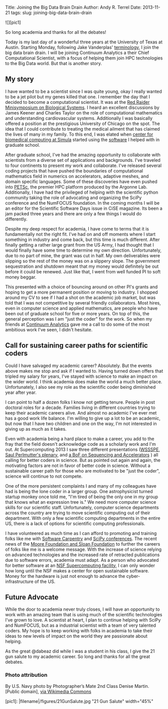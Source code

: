 Title: Joining the Big Data Brain Drain
Author: Andy R. Terrel
Date: 2013-11-21
tags: 
slug: joining-big-data-brain-drain


![][pic1]

So long academia and thanks for all the debates!  

Today is my last day of a wonderful three years at the University of Texas at
Austin. Starting Monday, following Jake Vanderplas'
[terminology](http://jakevdp.github.io/blog/2013/10/26/big-data-brain-drain/),
I join the big data brain drain.  I will be joining Continuum Analytics a their
Chief Computational Scientist, with a focus of helping them join HPC
technologies to the Big Data world.  But that is another story.

## My story

I have wanted to be a scientist since I was quite young, okay I really wanted
to be a jet pilot but my genes killed that one. I remember the day that I
decided to become a computational scientist.  It was at the
[Red Raider Minisymposium on Biological Systems](http://www.math.ttu.edu/Department/Calendar/Conferences/redraider/rr2003/red03.html).
I heard an excellent discussions by James Keener and Charles Taylor on the role
of computational mathematics and understanding cardiovascular
systems. Additionally I was basically offered a position at the prestigious
University of Chicago on the spot.  The idea that I could contribute to
treating the medical ailment that has claimed the lives of many in my family.
To this end, I was elated when
[center for biomedical computing at Simula](http://cbc.simula.no/pub/) started
using the [software](http://fenicsproject.org/) I helped with in graduate
school.

After graduate school, I've had the amazing opportunity to collaborate with
scientists from a diverse set of applications and backgrounds. I've traveled to
four continents to present my work and collaborate.  I've released several
coding projects that have pushed the boundaries of computational mathematics
field in numerics on accelerators, adaptive meshes, and domain specific
languages.  Some of these discoveries have even pushed into
[PETSc](http://www.mcs.anl.gov/petsc/), the premier HPC platform produced by
the Argonne Lab.  Additionally, I have had the privileged of helping with the
scientific python community taking the role of advocating and organizing the
SciPy conference and the NumFOCUS foundation.  In the coming months I will be
an editor for the Scientific Software Days issue in CiSE magazine.  Its been a
jam packed three years and there are only a few things I would do differently.

Despite my deep respect for academia, I have come to terms that it is
fundamentally not the right fit. I've had on and off moments where I start
something in industry and come back, but this time is much different. After
finally getting a rather large grant from the US Army, I had thought that I
would finally have some time to determine my own direction.  Unfortunately, due
to no part of mine, the grant was cut in half. My own deliverables were
slipping so the rest of the money was on a slippery slope. The government
sequestration and shutdown meant that my money would definitely be out before
it could be renewed.  Just like that, I went from well funded PI to soft
money beggar.  

This presented with a choice of bouncing around on other PI's grants and hoping to get
a more permanent position or moving to industry.  I shopped around my CV to
see if I had a shot on the academic job market, but was told that I was
not competitive by several friendly collaborators.  Most hires, even in
computer science and applied mathematics, are people who have been out of
graduate school for five or more years. On top of this, the general perception
was I am "just the coder" for the work.  So when my friends at [Continuum
Analytics](http://continuum.io) gave me a call to do some of the most ambitious work I've seen, I
didn't hesitate.

## Call for sustaining career paths for scientific coders

Could I have salvaged my academic career? Absolutely.  But the events above
makes me stop and ask if I wanted to.  Having turned down offers that tripled my
salary for years, I've stayed with science to make an impact on the wider
world.  I think academia does make the world a much better place.
Unfortunately, I also see my role as the scientific coder being diminished year
after year.

I can point to half a dozen folks I know not getting tenure.  People in post
doctoral roles for a decade. Families living in different countries trying to
keep their academic careers alive. And almost no academic I've ever met has a
good work life balance. I'm willing to give up a lot to be an academic, but now
that I have two children and one on the way, I'm not interested in giving up as
much as it takes.

Even with academia being a hard place to make a career, you add to the fray
that the field doesn't acknowledge code as a scholarly work and I'm out. At
Supercomputing 2013 I saw three different presentations
([WSSSPE](http://wssspe.researchcomputing.org.uk/),
[Saul Perlmutter's plenary](http://sc13.supercomputing.org/schedule/event_detail.php?evid=inspkr101),
and
[a BoF on Sequencing and Accelerators](http://sc13.supercomputing.org/schedule/event_detail.php?evid=bof184)
) all calling for better coders in science. But as pointed out again and again,
the motivating factors are not in favor of better code in science.  Without a
sustainable career path for those who are motivated to be "just the coder",
science will continue to not compete.

One of the more persistent complaints I and many of my colleagues have had is
being the lone coder in a larger group. One astrophysicist turned startup
monkey once told me, "I'm tired of being the only one in my group that knows
what an expression tree is."  We need more computer science skills for our
scientific staff.  Unfortunately, computer science departments across the
country are trying to move scientific computing out of their department. With
only a few scientific computing departments in the entire US, there is a lack
of options for scientific computing professionals.

I have volunteered as much time as I can afford to promoting and
training folks like me with
[Software Carpentry](http://software-carpentry.org/) and
[SciPy conferences](http://conference.scipy.org/index.html). The recent news of
the
[Moore Foundation and Sloan Foundation](http://www.moore.org/newsroom/press-releases/2013/11/12/%20bold_new_partnership_launches_to_harness_potential_of_data_scientists_and_big_data)
to further the careers of folks like me is a welcome message.  With the
increase of science relying on advanced technologies and the increased rate of
retracted publications due to software errors, academia must adapt. As a person
who advocated for better software at an
[NSF Supercomputing facility](www.tacc.utexas.edu), I can only wonder how long
until the NSF makes a center for open sustainable software. Money for the hardware is
just not enough to advance the cyber-infrastructure of the US.

## Future Advocate

While the door to academia never truly closes, I will have an opportunity to
work with an amazing team that is using much of the scientific technologies
I've grown to love.  A scientist at heart, I plan to continue helping with
SciPy and NumFOCUS, but as a industrial scientist with a team of very talented
coders. My hope is to keep working with folks in academia to take their ideas
to new levels of impact on the world they are passionate about helping.

As the great @dabeaz did while I was a student in his class, I give the 21 gun
salute to my academic career. So long and thanks for all the great debates.



### Photo attribution

By U.S. Navy photo by Photographer’s Mate 2nd Class Denise
Martin. [Public domain], <a
href="http://commons.wikimedia.org/wiki/File%3AUS_Navy_021023-N-4211M-001_21_gun_salute_at_Naval_Air_Station_Lemoore.jpg">via
Wikimedia Commons</a>

[pic1]: |filename|/figures/21GunSalute.jpg "21 Gun Salute" width="45%"
